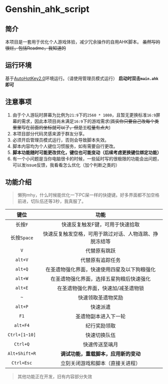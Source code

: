 # Genshin_ahk_script

## 简介
本项目是一套用于优化个人游戏体验，减少冗余操作的自用AHK脚本。
~~虽然写的很烂，包括Readme，我知道的~~

## 运行环境
基于[AutoHotKey2.0](https://www.autohotkey.com/)环境运行。（请使用管理员模式运行）
**启动时双击`main.ahk`即可**

## 注意事项
1. 由于个人游玩时屏幕为比例为`21:9`下的`2560 * 1080`，且暂无更换标准`16:9`屏幕的需求，因此本项目尚未满足`16:9`下的游戏需求(~~其实你只要自己改每个类里里写在前面的坐标就可以了，但是工程量有点大~~)
2. 本项目部分代码灵感来源于群友分享。
3. 必须开启管理员模式运行，否则会导致脚本失效。
4. 脚本内容均为个人键位习惯服务，如有需要自行更改。
5. **脚本功能随时可能更改优化，键位也可能变动（后续考虑更换键位绑定功能）**
6. 有一个小问题是当你电脑很卡的时候，一些延时写的很极限的功能会出问题，可以发issue反馈，我看看怎么优化（加个判断之类的）

## 功能介绍
> 懒狗mhy，什么时候能优化一下PC屎一样的快捷键。好多界面都不加空格前进，切队伍还等3秒，我真服了。

|     键位      |                          功能                          |
| :-----------: | :----------------------------------------------------: |
|    长按`F`    |            快速反复触发F键，可用于快速拾取             |
|  长按`Space`  | 快速反复触发空格，可用于跳过对话、人物连跳、挣脱冻结等 |
|      `V`      |                      代替原有跳跃                      |
|    `alt+V`    |                    代替原有追踪任务                    |
|    `alt+Q`    |      在圣遗物强化界面，快速使用四星及以下狗粮强化      |
|    `alt+W`    |        在圣遗物强化界面，选择五星狗粮后快速强化        |
|    `alt+E`    |          在圣遗物强化界面，快速加/减圣遗物锁           |
|      `~`      |                   快速领取圣遗物奖励                   |
|    `alt+P`    |                        快速派遣                        |
|     `F1`      |                  圣遗物副本进入下一轮                  |
|   `alt+F4`    |                      纪行奖励领取                      |
| `Ctrl+[1~10]` |                      快速切换队伍                      |
|   `Ctrl+Q`    |                     快速传送至璃月                     |
| `Alt+Shift+R` |          **调试功能，重载脚本，应用新的变动**          |
|  `Ctrl+Esc`   |            立刻关闭游戏和脚本（直接关进程）            |

> 其他功能正在开发，旧有内容部分失效
